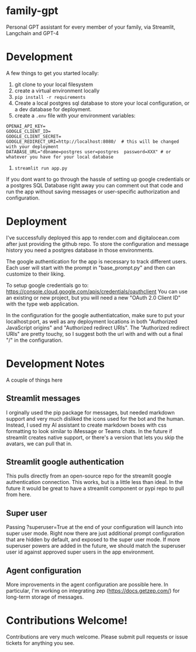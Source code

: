 # family-gpt
Personal GPT assistant for every member of your family, via Streamlit, Langchain and GPT-4


# Development

A few things to get you started locally:

1. git clone to your local filesystem
1. create a virtual environment locally
1. `pip install -r requirements`
1. Create a local postgres sql database to store your local configuration, or a dev database for deployment.
1. create a `.env` file with your environment variables:
```
OPENAI_API_KEY=
GOOGLE_CLIENT_ID=
GOOGLE_CLIENT_SECRET=
GOOGLE_REDIRECT_URI=http://localhost:8080/  # this will be changed with your deployment
DATABASE_URL="dbname=postgres user=postgres  password=XXX" # or whatever you have for your local database
```
1. `streamlit run app.py `

If you dont want to go through the hassle of setting up google credentials or a postgres SQL Database right away
you can comment out that code and run the app without saving messages or user-specific authorization and configuration.

# Deployment

I've successfully deployed this app to render.com and digitalocean.com after just providing the github repo. 
To store the configuration and message history you need a postgres database in those environments. 

The google authentication for the app is necessary to track different users. Each user will start with 
the prompt in "base_prompt.py" and then can customize to their liking. 

To setup google credentials go to: https://console.cloud.google.com/apis/credentials/oauthclient 
You can use an existing or new project, but you will need a new "OAuth 2.0 Client ID" with the type
web application.

In the configuration for the google authentiatcation, make sure to put your localhost:port, as well
as any deployment locations in both "Authorized JavaScript origins" and "Authorized redirect URIs".
The "Authorized redirect URIs" are pretty touchy, so I suggest both the url with and with out a final "/"
in the configuration.

# Development Notes

A couple of things here

## Streamlit messages

I orginally used the pip package for messages, but needed markdown support and very much disliked the 
icons used for the bot and the human. Instead, I used my AI assistant to create markdown boxes with 
css formatting to look similar to iMessage or Teams chats. In the future if streamlit creates native
support, or there's a version that lets you skip the avatars, we can pull that in.

## Streamlit google authentication

This pulls directly from an open-source repo for the streamlit google authentication connection. This works,
but is a little less than ideal. In the future it would be great to have a streamlit component or pypi
repo to pull from here.

## Super user

Passing ?superuser=True at the end of your configuration will launch into super user mode. Right now there
are just additional prompt configuration that are hidden by default, and exposed to the super user mode. If
more superuser powers are added in the future, we should match the superuser user id against approved super
users in the app environment.

## Agent configuration

More improvements in the agent configuration are possible here. In particular, I'm working on integrating
zep (https://docs.getzep.com/) for long-term storage of messages. 


# Contributions Welcome!

Contributions are very much welcome. Please submit pull requests or issue tickets for anything you see.



